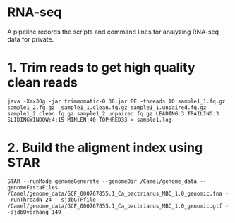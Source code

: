 # RNA-seq
A pipeline records the scripts and command lines for analyzing RNA-seq data for private.

# 1. Trim reads to get high quality clean reads   
`java -Xmx30g -jar trimmomatic-0.36.jar PE -threads 10 sample1_1.fq.gz  sample1_2.fq.gz  sample1_1.clean.fq.gz sample1_1.unpaired.fq.gz sample1_2.clean.fq.gz sample1_2.unpaired.fq.gz LEADING:3 TRAILING:3 SLIDINGWINDOW:4:15 MINLEN:40 TOPHRED33 > sample1.log`   
# 2. Build the aligment index using STAR    
`STAR --runMode genomeGenerate --genomeDir /Camel/genome_data --genomeFastaFiles /Camel/genome_data/GCF_000767855.1_Ca_bactrianus_MBC_1.0_genomic.fna --runThreadN 24 --sjdbGTFfile /Camel/genome_data/GCF_000767855.1_Ca_bactrianus_MBC_1.0_genomic.gtf --sjdbOverhang 149`    

